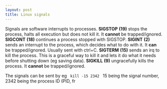 ```yaml
---
layout: post
title: Linux signals
---
```


Signals are software interrupts to processes.
<strong>SIGSTOP</strong> <strong>(19)</strong> stops the process, halts all execution but does not kill it. It <strong>cannot</strong> be trapped/ignored.
<strong>SIGCONT</strong> <strong>(18)</strong> continues a process stopped with SIGSTOP.
<strong>SIGINT</strong> <strong>(2)</strong> sends an interrupt to the process, which decides what to do with it. It <strong>can</strong> be trapped/ignored. Usually sent with ctrl+C.
<strong>SIGTERM</strong> <strong>(15)</strong> sends an irq to kill the process. This is a graceful way to kill it and lets it do what it needs before shutting down (eg saving data).
<strong>SIGKILL</strong> <strong>(9)</strong> ungracefully kills the process. It <strong>cannot</strong> be trapped/ignored.

The signals can be sent by eg
<code>
kill -15 2342
</code>
15 being the signal number, 2342 being the process ID (PID, fr